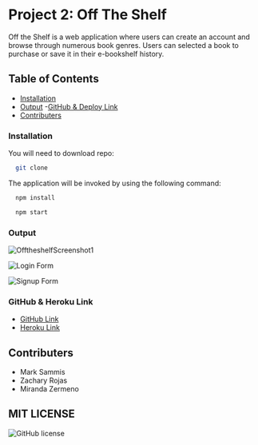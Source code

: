 # Project 2: Off The Shelf

Off the Shelf is a web application where users can create an account and browse through numerous book genres. Users can selected a book to purchase or save it in their e-bookshelf history. 

## Table of Contents 
- [Installation](#installation)
- [Output](#output)
 -[GitHub & Deploy Link](#githubdeploylink)
- [Contributers](#contributers)

### Installation  

You will need to download repo:

```bash
  git clone 
``` 
The application will be invoked by using the following command:

```bash
  npm install 
``` 
```bash
  npm start
```

### Output

![OfftheshelfScreenshot1](https://user-images.githubusercontent.com/87839888/142719315-6aff7114-a841-4d37-ba8e-b9f4ce4ea286.PNG)

![Login Form](https://user-images.githubusercontent.com/87839888/142719349-a9f77ab3-0a94-4547-b92c-d958294cc661.PNG)

![Signup Form](https://user-images.githubusercontent.com/87839888/142719363-46d296f3-243a-4371-9e30-f0b13fb5279c.PNG)

### GitHub & Heroku Link

* [GitHub Link](https://github.com/mjs-esfsc/SMU-Project-2)
* [Heroku Link]()

## Contributers
* Mark Sammis
* Zachary Rojas
* Miranda Zermeno

## MIT LICENSE 
![GitHub license](https://img.shields.io/badge/license-MIT-ff69b4.svg)
